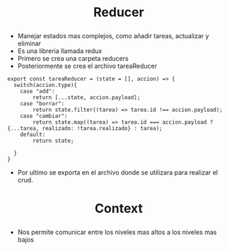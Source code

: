 # <p align="center">Reducer</p>
- Manejar estados mas complejos, como añadir tareas, actualizar y eliminar
- Es una libreria llamada redux
- Primero se crea una carpeta reducers
- Posteriormente se crea el archivo tareaReducer
```
export const tareaReducer = (state = [], accion) => {
  switch(accion.type){
    case "add":
        return [...state, accion.payload];
    case "borrar":
        return state.filter((tarea) => tarea.id !== accion.payload);
    case "cambiar":
        return state.map((tarea) => tarea.id === accion.payload ? {...tarea, realizado: !tarea.realizado} : tarea);
    default:
        return state;

  }
}
```
- Por ultimo se exporta en el archivo donde se utilizara para realizar el crud.

# <p align="center">Context</p>
- Nos permite comunicar entre los niveles mas altos a los niveles mas bajos